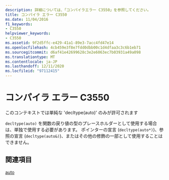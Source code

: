 ```yaml
---
description: 詳細については、「コンパイラエラー C3550」を参照してください。
title: コンパイラ エラー C3550
ms.date: 11/04/2016
f1_keywords:
- C3550
helpviewer_keywords:
- C3550
ms.assetid: 9f2d5ffc-e429-41a1-89e3-7acc4fd47e14
ms.openlocfilehash: 4cb459e3f8e7fdd0dbb00c1d4dfaa3c3c6b1eb71
ms.sourcegitcommit: d6af41e42699628c3e2e6063ec7b03931a49a098
ms.translationtype: MT
ms.contentlocale: ja-JP
ms.lasthandoff: 12/11/2020
ms.locfileid: "97112415"
---
```

# <a name="compiler-error-c3550"></a>コンパイラ エラー C3550

このコンテキストでは単純な 'decltype(auto)' のみが許可されます

`decltype(auto)` を関数の戻り値の型のプレースホルダーとして使用する場合は、単独で使用する必要があります。 ポインターの宣言 (`decltype(auto*)`)、参照の宣言 (`decltype(auto&)`)、またはその他の修飾の一部として使用することはできません。

## <a name="see-also"></a>関連項目

[auto](../../cpp/auto-cpp.md)
